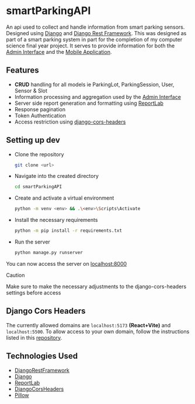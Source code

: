 # smartParkingAPI
An api used to collect and handle information from smart parking sensors. Designed using [Django](https://www.djangoproject.com/) and [Django Rest Framework](https://www.django-rest-framework.org/). This was designed as part of a smart parking system in part for the completion of my computer science final year project. It serves to provide information for both the [Admin Interface](https://github.com/edgarmuyomba/easypark) and the [Mobile Application]().

## Features
- **CRUD** handling for all models ie ParkingLot, ParkingSession, User, Sensor & Slot
- Information processing and aggregation used by the [Admin Interface](https://github.com/edgarmuyomba/easypark)
- Server side report generation and formatting using [ReportLab]()
- Response pagination
- Token Authentication
- Access restriction using [django-cors-headers](https://pypi.org/project/django-cors-headers/)

## Setting up dev
- Clone the repository
  ```bash
  git clone <url>
  ```
- Navigate into the created directory
  ```bash
  cd smartParkingAPI
  ```
- Create and activate a virtual environment
  ```bash
  python -m venv <env> && .\<env>\Scripts\Activate
  ```
- Install the necessary requirements
  ```bash
  python -m pip install -r requirements.txt
  ```
- Run the server
  ```bash
  python manage.py runserver
  ```
You can now access the server on [localhost:8000](http://localhost:8000)

> [!CAUTION]
> Make sure to make the necessary adjustments to the django-cors-headers settings before access

## Django Cors Headers
The currently allowed domains are `localhost:5173` **(React+Vite)** and `localhost:5500`.
To allow access to your own domain, follow the instructions listed in this [repository](https://github.com/adamchainz/django-cors-headers).

## Technologies Used
- [DjangoRestFramework](https://www.django-rest-framework.org/)
- [Django](https://www.djangoproject.com/)
- [ReportLab](https://docs.djangoproject.com/en/5.0/howto/outputting-pdf/)
- [DjangoCorsHeaders](https://pypi.org/project/django-cors-headers/)
- [Pillow](https://pypi.org/project/pillow/)